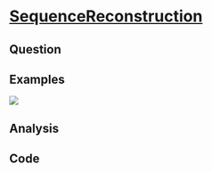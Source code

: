 # [SequenceReconstruction](https://leetcode.com/problems/sequence-reconstruction/#/description)

## Question



## Examples

![](https://farm5.staticflickr.com/4176/34185883760_afbba65dcb_o.jpg)

## Analysis



## Code

